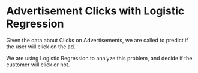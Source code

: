 # Advertisement Clicks with Logistic Regression
Given the data about Clicks on Advertisements, we are called to predict if the user will click on the ad.

We are using Logistic Regression to analyze this problem, and decide if the customer will click or not.